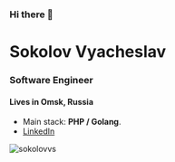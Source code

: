 ### Hi there 👋

# Sokolov Vyacheslav
### Software Engineer
#### Lives in Omsk, Russia

- Main stack: **PHP / Golang**.
- [LinkedIn](https://www.linkedin.com/in/sokolovvs)

<p>&nbsp;<img align="left" src="https://github-readme-stats.vercel.app/api?username=sokolovvs&show_icons=true&hide_title=true" alt="sokolovvs" /></p>
